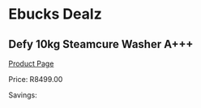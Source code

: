 
# Ebucks Dealz
## Defy 10kg Steamcure Washer A+++
[Product Page](https://www.ebucks.com/web/shop/productSelected.do?prodId=1162521047&catId=704983786)

Price: R8499.00

Savings: 


	